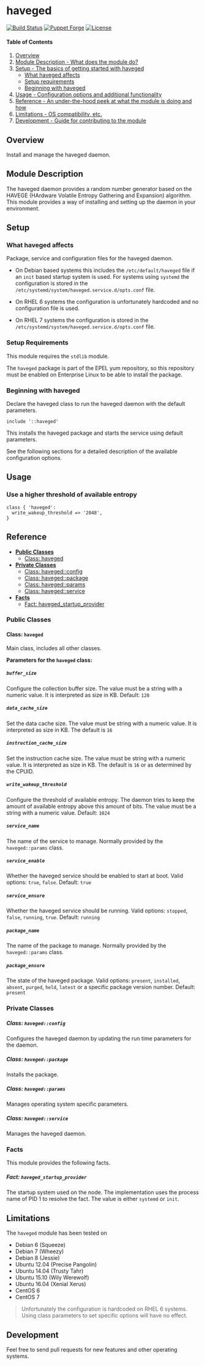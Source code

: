 # haveged

[![Build Status](https://travis-ci.org/smoeding/puppet-haveged.svg?branch=master)](https://travis-ci.org/smoeding/puppet-haveged)
[![Puppet Forge](http://img.shields.io/puppetforge/v/stm/haveged.svg)](https://forge.puppetlabs.com/stm/haveged)
[![License](https://img.shields.io/github/license/smoeding/puppet-haveged.svg)](https://raw.githubusercontent.com/smoeding/puppet-haveged/master/LICENSE)

#### Table of Contents

1. [Overview](#overview)
2. [Module Description - What does the module do?](#module-description)
3. [Setup - The basics of getting started with haveged](#setup)
	* [What haveged affects](#what-haveged-affects)
	* [Setup requirements](#setup-requirements)
	* [Beginning with haveged](#beginning-with-haveged)
4. [Usage - Configuration options and additional functionality](#usage)
5. [Reference - An under-the-hood peek at what the module is doing and how](#reference)
5. [Limitations - OS compatibility, etc.](#limitations)
6. [Development - Guide for contributing to the module](#development)

## Overview

Install and manage the haveged daemon.

## Module Description

The haveged daemon provides a random number generator based on the HAVEGE (HArdware Volatile Entropy Gathering and Expansion) algorithm. This module provides a way of installing and setting up the daemon in your environment.

## Setup

### What haveged affects

Package, service and configuration files for the haveged daemon.

* On Debian based systems this includes the `/etc/default/haveged` file if an `init` based startup system is used. For systems using `systemd` the configuration is stored in the `/etc/systemd/system/haveged.service.d/opts.conf` file.

* On RHEL 6 systems the configuration is unfortunately hardcoded and no configuration file is used.

* On RHEL 7 systems the configuration is stored in the `/etc/systemd/system/haveged.service.d/opts.conf` file.

### Setup Requirements

This module requires the `stdlib` module.

The `haveged` package is part of the EPEL yum repository, so this repository must be enabled on Enterprise Linux to be able to install the package.

### Beginning with haveged

Declare the haveged class to run the haveged daemon with the default parameters.

```puppet
include '::haveged'
```

This installs the haveged package and starts the service using default parameters.

See the following sections for a detailed description of the available configuration options.

## Usage

### Use a higher threshold of available entropy

```puppet
class { 'haveged':
  write_wakeup_threshold => '2048',
}
```

## Reference

- [**Public Classes**](#public-classes)
  - [Class: haveged](#class-haveged)
- [**Private Classes**](#private-classes)
  - [Class: haveged::config](#class-havegedconfig)
  - [Class: haveged::package](#class-havegedpackage)
  - [Class: haveged::params](#class-havegedparams)
  - [Class: haveged::service](#class-havegedservice)
- [**Facts**](#facts)
  - [Fact: haveged_startup_provider](#fact-haveged_startup_provider)

### Public Classes

#### Class: `haveged`

Main class, includes all other classes.

**Parameters for the `haveged` class:**

##### `buffer_size`

Configure the collection buffer size. The value must be a string with a numeric value. It is interpreted as size in KB. Default: `128`

##### `data_cache_size`

Set the data cache size. The value must be string with a numeric value. It is interpreted as size in KB. The default is `16`

##### `instruction_cache_size`

Set the instruction cache size. The value must be string with a numeric value. It is interpreted as size in KB. The default is `16` or as determined by the CPUID.

##### `write_wakeup_threshold`

Configure the threshold of available entropy. The daemon tries to keep the amount of available entropy above this amount of bits. The value must be a string with a numeric value. Default: `1024`

##### `service_name`

The name of the service to manage. Normally provided by the `haveged::params` class.

##### `service_enable`

Whether the haveged service should be enabled to start at boot. Valid options: `true`, `false`. Default: `true`

##### `service_ensure`

Whether the haveged service should be running. Valid options: `stopped`, `false`, `running`, `true`. Default: `running`

##### `package_name`

The name of the package to manage. Normally provided by the `haveged::params` class.

##### `package_ensure`

The state of the haveged package. Valid options: `present`, `installed`, `absent`, `purged`, `held`, `latest` or a specific package version number. Default: `present`

### Private Classes

##### Class: `haveged::config`

Configures the haveged daemon by updating the run time parameters for the daemon.

##### Class: `haveged::package`

Installs the package.

##### Class: `haveged::params`

Manages operating system specific parameters.

##### Class: `haveged::service`

Manages the haveged daemon.

### Facts

This module provides the following facts.

##### Fact: `haveged_startup_provider`

The startup system used on the node. The implementation uses the process name of PID 1 to resolve the fact. The value is either `systemd` or `init`.

## Limitations

The `haveged` module has been tested on

* Debian 6 (Squeeze)
* Debian 7 (Wheezy)
* Debian 8 (Jessie)
* Ubuntu 12.04 (Precise Pangolin)
* Ubuntu 14.04 (Trusty Tahr)
* Ubuntu 15.10 (Wily Werewolf)
* Ubuntu 16.04 (Xenial Xerus)
* CentOS 6
* CentOS 7

> Unfortunately the configuration is hardcoded on RHEL 6 systems. Using class parameters to set specific options will have no effect.

## Development

Feel free to send pull requests for new features and other operating systems.
